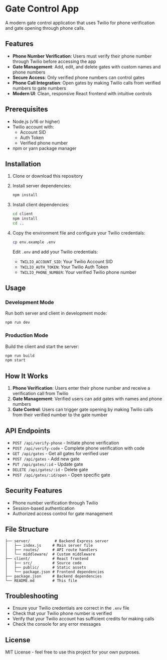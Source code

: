# Gate Control App

A modern gate control application that uses Twilio for phone verification and gate opening through phone calls.

## Features

- **Phone Number Verification**: Users must verify their phone number through Twilio before accessing the app
- **Gate Management**: Add, edit, and delete gates with custom names and phone numbers
- **Secure Access**: Only verified phone numbers can control gates
- **Phone Call Integration**: Open gates by making Twilio calls from verified numbers to gate numbers
- **Modern UI**: Clean, responsive React frontend with intuitive controls

## Prerequisites

- Node.js (v16 or higher)
- Twilio account with:
  - Account SID
  - Auth Token
  - Verified phone number
- npm or yarn package manager

## Installation

1. Clone or download this repository
2. Install server dependencies:
   ```bash
   npm install
   ```

3. Install client dependencies:
   ```bash
   cd client
   npm install
   cd ..
   ```

4. Copy the environment file and configure your Twilio credentials:
   ```bash
   cp env.example .env
   ```
   
   Edit `.env` and add your Twilio credentials:
   - `TWILIO_ACCOUNT_SID`: Your Twilio Account SID
   - `TWILIO_AUTH_TOKEN`: Your Twilio Auth Token
   - `TWILIO_PHONE_NUMBER`: Your verified Twilio phone number

## Usage

### Development Mode
Run both server and client in development mode:
```bash
npm run dev
```

### Production Mode
Build the client and start the server:
```bash
npm run build
npm start
```

## How It Works

1. **Phone Verification**: Users enter their phone number and receive a verification call from Twilio
2. **Gate Management**: Verified users can add gates with names and phone numbers
3. **Gate Control**: Users can trigger gate opening by making Twilio calls from their verified number to the gate number

## API Endpoints

- `POST /api/verify-phone` - Initiate phone verification
- `POST /api/verify-code` - Complete phone verification with code
- `GET /api/gates` - Get all gates for verified user
- `POST /api/gates` - Add new gate
- `PUT /api/gates/:id` - Update gate
- `DELETE /api/gates/:id` - Delete gate
- `POST /api/gates/:id/open` - Open specific gate

## Security Features

- Phone number verification through Twilio
- Session-based authentication
- Authorized access control for gate management

## File Structure

```
├── server/           # Backend Express server
│   ├── index.js     # Main server file
│   ├── routes/      # API route handlers
│   └── middleware/  # Custom middleware
├── client/          # React frontend
│   ├── src/         # Source code
│   ├── public/      # Static assets
│   └── package.json # Frontend dependencies
├── package.json     # Backend dependencies
└── README.md        # This file
```

## Troubleshooting

- Ensure your Twilio credentials are correct in the `.env` file
- Check that your Twilio phone number is verified
- Verify that your Twilio account has sufficient credits for making calls
- Check the console for any error messages

## License

MIT License - feel free to use this project for your own purposes.
